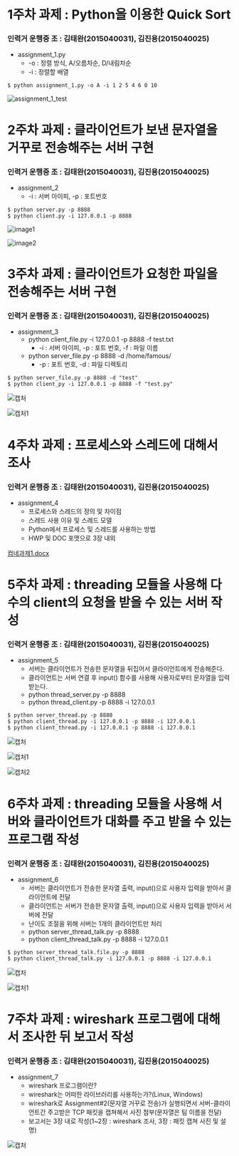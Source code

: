 # 1주차 과제 : Python을 이용한 Quick Sort
### 인력거 운행중 조 : 김태완(2015040031), 김진용(2015040025)

* assignment_1.py
  - -o : 정렬 방식, A/오름차순, D/내림차순
  - -i : 정렬할 배열
<pre><code>$ python assignment_1.py -o A -i 1 2 5 4 6 0 10
</code></pre>

![assignment_1_test](https://user-images.githubusercontent.com/48250370/54082615-f8658b00-435b-11e9-9c0d-d33123017f0f.PNG)


# 2주차 과제 : 클라이언트가 보낸 문자열을 거꾸로 전송해주는 서버 구현
### 인력거 운행중 조 : 김태완(2015040031), 김진용(2015040025)

* assignment_2
  - -i : 서버 아이피, -p : 포트번호
    
<pre><code>$ python server.py -p 8888
$ python client.py -i 127.0.0.1 -p 8888
</code></pre>

![image1](https://user-images.githubusercontent.com/48250370/54365055-7786f600-46b1-11e9-89d1-d3ee0489c7dd.PNG)

![image2](https://user-images.githubusercontent.com/48250370/54365056-781f8c80-46b1-11e9-921c-ffb491959764.PNG)

# 3주차 과제 : 클라이언트가 요청한 파일을 전송해주는 서버 구현
### 인력거 운행중 조 : 김태완(2015040031), 김진용(2015040025)

* assignment_3
  - python client_file.py -i 127.0.0.1 -p 8888 -f test.txt
    - -i : 서버 아이피, -p : 포트 번호, -f : 파일 이름
  - python server_file.py -p 8888 -d /home/famous/
    - -p : 포트 번호, -d : 파일 디렉토리
<pre><code>$ python server_file.py -p 8888 -d "test"
$ python client_py -i 127.0.0.1 -p 8888 -f "test.py"
</code></pre>

![캡처](https://user-images.githubusercontent.com/48250370/54867015-0fc26080-4dbf-11e9-8a29-db00ea4a468b.PNG)

![캡처1](https://user-images.githubusercontent.com/48250370/54867020-181a9b80-4dbf-11e9-81c5-c10664d6ca76.PNG)

# 4주차 과제 : 프로세스와 스레드에 대해서 조사
### 인력거 운행중 조 : 김태완(2015040031), 김진용(2015040025)

* assignment_4
  - 프로세스와 스레드의 정의 및 차이점
  - 스레드 사용 이유 및 스레드 모델
  - Python에서 프로세스 및 스레드를 사용하는 방법
  - HWP 및 DOC 포맷으로 3장 내외

[컴네과제1.docx](https://github.com/xodhksrjqnr/assignment/files/3124920/1.docx)

# 5주차 과제 : threading 모듈을 사용해 다수의 client의 요청을 받을 수 있는 서버 작성
### 인력거 운행중 조 : 김태완(2015040031), 김진용(2015040025)

* assignment_5
  - 서버는 클라이언트가 전송한 문자열을 뒤집어서 클라이언트에게 전송해준다.
  - 클라이언트는 서버 연결 후 input() 함수를 사용해 사용자로부터 문자열을 입력 받는다.
  - python thread_server.py -p 8888
  - python thread_client.py -p 8888 -i 127.0.0.1

<pre><code>$ python server_thread.py -p 8888
$ python client_thread.py -i 127.0.0.1 -p 8888 -i 127.0.0.1
$ python client_thread.py -i 127.0.0.1 -p 8888 -i 127.0.0.1
</code></pre>

![캡처](https://user-images.githubusercontent.com/48250370/55679961-88dcbe80-594e-11e9-9482-c0e425bc1eb2.PNG)

![캡처1](https://user-images.githubusercontent.com/48250370/55679935-4f0bb800-594e-11e9-96b9-f7dd795b000e.PNG)

![캡처2](https://user-images.githubusercontent.com/48250370/55679939-5206a880-594e-11e9-92fc-5c5b5c4a7a56.PNG)

# 6주차 과제 : threading 모듈을 사용해 서버와 클라이언트가 대화를 주고 받을 수 있는 프로그램 작성
### 인력거 운행중 조 : 김태완(2015040031), 김진용(2015040025)

* assignment_6
  - 서버는 클라이언트가 전송한 문자열 출력, input()으로 사용자 입력을 받아서 클라이언트에 전달
  - 클라이언트는 서버가 전송한 문자열 출력, input()으로 사용자 입력을 받아서 서버에 전달
  - 난이도 조절을 위해 서버는 1개의 클라이언트만 처리
  - python server_thread_talk.py -p 8888
  - python client_thread_talk.py -p 8888 -i 127.0.0.1

<pre><code>$ python server_thread_talk.file.py -p 8888
$ python client_thread_talk.py -i 127.0.0.1 -p 8888 -i 127.0.0.1
</code></pre>

![캡처](https://user-images.githubusercontent.com/48250370/56095331-895cf280-5f16-11e9-99c5-c9f9ca10f83c.PNG)

![캡처1](https://user-images.githubusercontent.com/48250370/56095332-895cf280-5f16-11e9-9437-4eaca9da0da0.PNG)

# 7주차 과제 : wireshark 프로그램에 대해서 조사한 뒤 보고서 작성
### 인력거 운행중 조 : 김태완(2015040031), 김진용(2015040025)

* assignment_7
  - wireshark 프로그램이란?
  - wireshark는 어떠한 라이브러리를 사용하는가?(Linux, Windows)
  - wireshark로 Assignment#2(문자열 거꾸로 전송)가 실행되면서 서버-클라이언트간 주고받은 TCP 패킷을 캡쳐해서 사진 첨부(문자열은 팀 이름을 전달)
  - 보고서는 3장 내로 작성(1~2장 : wireshark 조사, 3장 : 패킷 캡쳐 사진 및 설명)

![캡처](https://user-images.githubusercontent.com/48250370/56862989-a9e37d00-69eb-11e9-8c6d-06fb43355d26.PNG)
